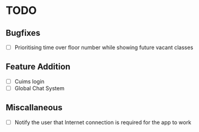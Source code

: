 
# TODO

## Bugfixes
- [ ] Prioritising time over floor number while showing future vacant classes

## Feature Addition
- [ ] Cuims login
- [ ] Global Chat System

## Miscallaneous
- [ ] Notify the user that Internet connection is required for the app to work
